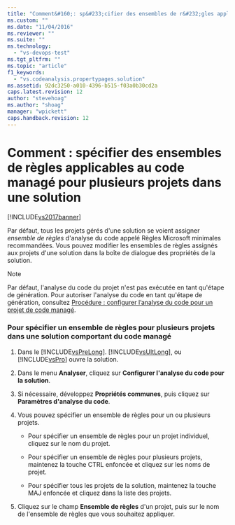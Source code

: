 ```yaml
---
title: "Comment&#160;: sp&#233;cifier des ensembles de r&#232;gles applicables au code manag&#233; pour plusieurs projets dans une solution | Microsoft Docs"
ms.custom: ""
ms.date: "11/04/2016"
ms.reviewer: ""
ms.suite: ""
ms.technology: 
  - "vs-devops-test"
ms.tgt_pltfrm: ""
ms.topic: "article"
f1_keywords: 
  - "vs.codeanalysis.propertypages.solution"
ms.assetid: 92dc3250-a010-4396-b515-f03a0b30cd2a
caps.latest.revision: 12
author: "stevehoag"
ms.author: "shoag"
manager: "wpickett"
caps.handback.revision: 12
---
```

# Comment&#160;: sp&#233;cifier des ensembles de r&#232;gles applicables au code manag&#233; pour plusieurs projets dans une solution
[!INCLUDE[vs2017banner](../code-quality/includes/vs2017banner.md)]

Par défaut, tous les projets gérés d'une solution se voient assigner *ensemble de règles* d'analyse du code appelé Règles Microsoft minimales recommandées.  Vous pouvez modifier les ensembles de règles assignés aux projets d'une solution dans la boîte de dialogue des propriétés de la solution.  
  
> [!NOTE]
>  Par défaut, l'analyse du code du projet n'est pas exécutée en tant qu'étape de génération.  Pour autoriser l'analyse du code en tant qu'étape de génération, consultez [Procédure : configurer l’analyse du code pour un projet de code managé](../code-quality/how-to-configure-code-analysis-for-a-managed-code-project.md).  
  
### Pour spécifier un ensemble de règles pour plusieurs projets dans une solution comportant du code managé  
  
1.  Dans le [!INCLUDE[vsPreLong](../code-quality/includes/vsprelong_md.md)].  [!INCLUDE[vsUltLong](../code-quality/includes/vsultlong_md.md)], ou [!INCLUDE[vsPro](../code-quality/includes/vspro_md.md)] ouvre la solution.  
  
2.  Dans le menu **Analyser**, cliquez sur **Configurer l'analyse du code pour la solution**.  
  
3.  Si nécessaire, développez **Propriétés communes**, puis cliquez sur **Paramètres d'analyse du code**.  
  
4.  Vous pouvez spécifier un ensemble de règles pour un ou plusieurs projets.  
  
    -   Pour spécifier un ensemble de règles pour un projet individuel, cliquez sur le nom du projet.  
  
    -   Pour spécifier un ensemble de règles pour plusieurs projets, maintenez la touche CTRL enfoncée et cliquez sur les noms de projet.  
  
    -   Pour spécifier tous les projets de la solution, maintenez la touche MAJ enfoncée et cliquez dans la liste des projets.  
  
5.  Cliquez sur le champ **Ensemble de règles** d'un projet, puis sur le nom de l'ensemble de règles que vous souhaitez appliquer.